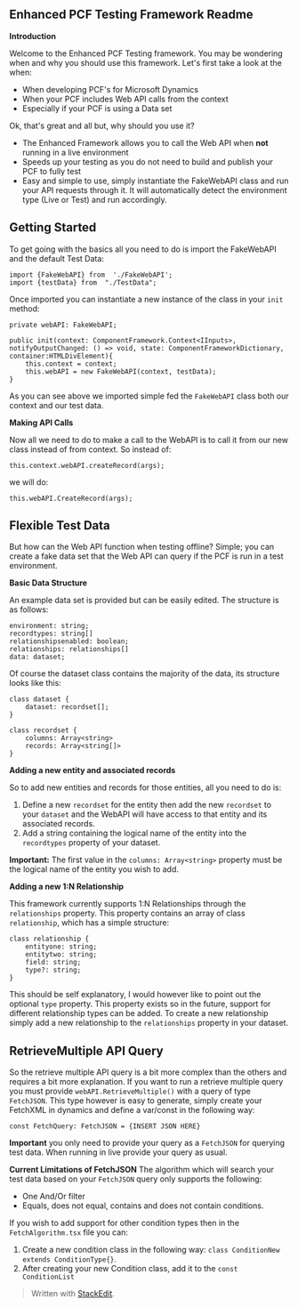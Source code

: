 ﻿## Enhanced PCF Testing Framework Readme

**Introduction**

Welcome to the Enhanced PCF Testing framework. You may be wondering when and why you should use this framework. Let's first take a look at the when:

 - When developing PCF's for Microsoft Dynamics
 - When your PCF includes Web API calls from the context
 - Especially if your PCF is using a Data set

Ok, that's great and all but, why should you use it?

 - The Enhanced Framework allows you to call the Web API when **not** running in a live environment
 - Speeds up your testing as you do not need to build and publish your PCF to fully test
 - Easy and simple to use, simply instantiate the FakeWebAPI class and run your API requests through it. It will automatically detect the environment type (Live or Test) and run accordingly.

## Getting Started

To get going with the basics all you need to do is import the FakeWebAPI and the default Test Data:

    import {FakeWebAPI} from  './FakeWebAPI';
    import {testData} from  "./TestData";
Once imported you can instantiate a new instance of the class in your `init` method:

    private webAPI: FakeWebAPI;
	
	public init(context: ComponentFramework.Context<IInputs>, notifyOutputChanged: () => void, state: ComponentFrameworkDictionary, container:HTMLDivElement){
		this.context = context;
		this.webAPI = new FakeWebAPI(context, testData);
	}

 As you can see above we imported simple fed the `FakeWebAPI` class both our context and our test data.

**Making API Calls**

Now all we need to do to make a call to the WebAPI is to call it from our new class instead of from context. So instead of:

    this.context.webAPI.createRecord(args);

we will do:

    this.webAPI.CreateRecord(args);

## Flexible Test Data

But how can the Web API function when testing offline? Simple; you can create a fake data set that the Web API can query if the PCF is run in a test environment.

**Basic Data Structure**

An example data set is provided  but can be easily edited. The structure is as follows:

    environment: string;
    recordtypes: string[]
    relationshipsenabled: boolean;
    relationships: relationships[]
    data: dataset;

Of course the dataset class contains the majority of the data, its structure looks like this:

    class dataset {
	    dataset: recordset[];
	}
	
	class recordset {
		columns: Array<string>
		records: Array<string[]>
	}

**Adding a new entity and associated records**

So to add new entities and records for those entities, all you need to do is:

 1. Define a new `recordset` for the entity then add the new `recordset` to your `dataset` and the WebAPI will have access to that entity and its associated records.
 2. Add a string containing the logical name of the entity into the `recordtypes` property of your dataset.

**Important:** The first value in the `columns: Array<string>` property must be the logical name of the entity you wish to add.

**Adding a new 1:N Relationship**

This framework currently supports 1:N Relationships through the `relationships` property. This property contains an array of class `relationship`, which has a simple structure:

    class relationship {
		entityone: string;
		entitytwo: string;
		field: string;
		type?: string;
	}
This should be self explanatory, I would however like to point out the optional `type` property. This property exists so in the future, support for different relationship types can be added. To create a new relationship simply add a new relationship to the `relationships` property in your dataset.


## RetrieveMultiple API Query

So the retrieve multiple API query is a bit more complex than the others and requires a bit more explanation. If you want to run a retrieve multiple query you must provide `webAPI.RetrieveMultiple()` with a query of type `FetchJSON`. This type however is easy to generate, simply create your FetchXML in dynamics and define a var/const in the following way:

    const FetchQuery: FetchJSON = {INSERT JSON HERE}

**Important** you only need to provide your query as a `FetchJSON` for querying test data. When running in live provide your query as usual.

**Current Limitations of FetchJSON**
The algorithm which will search your test data based on your `FetchJSON` query only supports the following:

 - One And/Or filter
 - Equals, does not equal, contains and does not contain conditions.

If you wish to add support for other condition types then in the `FetchAlgorithm.tsx` file you can:

 1. Create a new condition class in the following way: `class ConditionNew extends ConditionType{}`.
 2. After creating your new Condition class, add it to the `const ConditionList`

> Written with [StackEdit](https://stackedit.io/).
